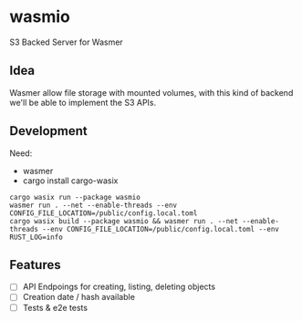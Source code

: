 # wasmio
S3 Backed Server for Wasmer

## Idea

Wasmer allow file storage with mounted volumes, with this kind of backend we'll
be able to implement the S3 APIs.

## Development

Need:
- wasmer
- cargo install cargo-wasix

```
cargo wasix run --package wasmio
wasmer run . --net --enable-threads --env CONFIG_FILE_LOCATION=/public/config.local.toml 
cargo wasix build --package wasmio && wasmer run . --net --enable-threads --env CONFIG_FILE_LOCATION=/public/config.local.toml --env RUST_LOG=info
```

## Features

- [ ] API Endpoings for creating, listing, deleting objects
- [ ] Creation date / hash available
- [ ] Tests & e2e tests
